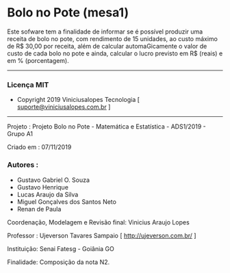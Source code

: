 # Bolo no Pote (mesa1)

Este sofware tem a finalidade de informar se é possível produzir uma receita de bolo no pote, com rendimento de 15 unidades, 
ao custo máximo de R$ 30,00 por receita, além de calcular  automaGicamente o valor de custo de cada bolo no pote e ainda, calcular
o lucro previsto em R$ (reais) e em % (porcentagem).

---

### Licença MIT 

- Copyright 2019 Viniciusalopes Tecnologia [ <suporte@viniciusalopes.com.br> ]

---

Projeto    : Projeto Bolo no Pote - Matemática e Estatística - ADS1/2019 - Grupo A1

Criado em  : 07/11/2019

### Autores    : 

- Gustavo Gabriel O. Souza
- Gustavo Henrique
- Lucas Araujo da Silva
- Miguel Gonçalves dos Santos Neto
- Renan de Paula

Coordenação, Modelagem e Revisão final: Vinicius Araujo Lopes

Professor  : Ujeverson Tavares Sampaio [ <http://ujeverson.com.br/> ]

Instituição: Senai Fatesg - Goiânia GO

Finalidade: Composição da nota N2.

